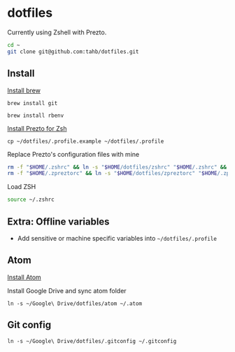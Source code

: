 dotfiles
========

Currently using Zshell with Prezto.

```bash
cd ~
git clone git@github.com:tahb/dotfiles.git
```


## Install

[Install brew](https://brew.sh/)

```
brew install git
```

```
brew install rbenv
```

[Install Prezto for Zsh](https://github.com/sorin-ionescu/prezto#installation)

```
cp ~/dotfiles/.profile.example ~/dotfiles/.profile
```

Replace Prezto's configuration files with mine
```bash
rm -f "$HOME/.zshrc" && ln -s "$HOME/dotfiles/zshrc" "$HOME/.zshrc" && \
rm -f "$HOME/.zpreztorc" && ln -s "$HOME/dotfiles/zpreztorc" "$HOME/.zpreztorc"
```

Load ZSH
```bash
source ~/.zshrc
```


## Extra: Offline variables
- Add sensitive or machine specific variables into `~/dotfiles/.profile`


## Atom

[Install Atom](https://atom.io/)

Install Google Drive and sync atom folder
```
ln -s ~/Google\ Drive/dotfiles/atom ~/.atom
```

## Git config
```
ln -s ~/Google\ Drive/dotfiles/.gitconfig ~/.gitconfig
```
